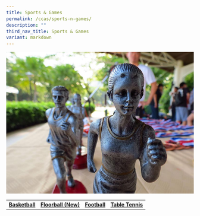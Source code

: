 ```yaml
---
title: Sports & Games
permalink: /ccas/sports-n-games/
description: ""
third_nav_title: Sports & Games
variant: markdown
---
```

<img src="/images/sports.jpg">
<table>
<tbody>
<tr>
<th style="text-align: center;"><a href="/ccas/sports-n-games/basketball" target="">Basketball</a></th>
<th style="text-align: center;"><a href="/ccas/sports-n-games/floorball" target="">Floorball (New)</a></th>
<th style="text-align: center;"><a href="/ccas/sports-n-games/football" target="">Football</a></th>
<th style="text-align: center;"><a href="/ccas/sports-n-games/table-tennis" target="">Table Tennis</a></th>
</tr>
</tbody>
</table>